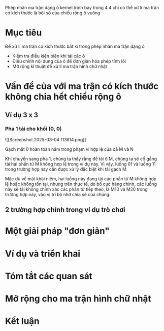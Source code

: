Phép nhân ma trận dạng ô kernel trình bày trong 4.4 chỉ có thể xử lí ma trận có kích thước là bội số của chiều rộng ô vuông
# Mục tiêu
Để xử lí ma trận có kích thước bất kì trong phép nhân ma trận dạng ô
- Kiểm tra điều kiện biên khi tải các ô
- Điều chỉnh nội dung của ô để đơn giản hóa phép tính lõi
- Mở rộng kĩ thuật để xử lí ma trận hình chữ nhật

# Vấn đề của với ma trận có kích thước không chia hết chiều rộng ô 
## Ví dụ 3 x 3

### Pha 1 tải cho khối (0, 0)
![[Screenshot 2025-03-04 113614.png]]

Gạch mặt 0 hoàn toàn nằm trong phạm vi hợp lệ của cả M và N

Khi chuyển sang pha 1, chúng ta thấy rằng để tải ô M, chúng ta sẽ cố gắng tải hai phần tử M không hợp lệ trong ví dụ này. Vì vậy, luồng 01 và luồng 11 trong trường hợp này cần được xử lý đặc biệt khi tải gạch M.

Mặc dù về mặt khái niệm, hai luồng này đang tải các phần tử M không hợp lệ hoặc không tồn tại, nhưng trên thực tế, do bố cục hàng chính, các luồng này sẽ tải không chính xác các phần tử tiếp theo, là M10 và M20 trong trường hợp này, vào vị trí bộ nhớ chia sẻ của chúng.
## 2 trường hợp chính trong ví dụ trò chơi
# Một giải pháp "đơn giản"

# Ví dụ và triển khai

# Tóm tắt các quan sát

# Mở rộng cho ma trận hình chữ nhật

# Kết luận